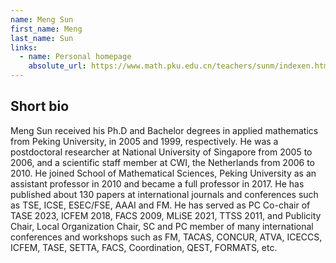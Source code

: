 ```yaml
---
name: Meng Sun
first_name: Meng
last_name: Sun
links:
  - name: Personal homepage
    absolute_url: https://www.math.pku.edu.cn/teachers/sunm/indexen.html
---
```


## Short bio

Meng Sun received his Ph.D and Bachelor degrees in applied mathematics from Peking University, in 2005 and 1999, respectively. He was a postdoctoral researcher at National University of Singapore from 2005 to 2006, and a scientific staff member at CWI, the Netherlands from 2006 to 2010. He joined School of Mathematical Sciences, Peking University as an assistant professor in 2010 and became a full professor in 2017. He has published about 130 papers at international journals and conferences such as TSE, ICSE, ESEC/FSE, AAAI and FM. He has served as PC Co-chair of TASE 2023, ICFEM 2018, FACS 2009, MLiSE 2021, TTSS 2011, and Publicity Chair, Local Organization Chair, SC and PC member of many international conferences and workshops such as FM, TACAS, CONCUR, ATVA, ICECCS, ICFEM, TASE, SETTA, FACS, Coordination, QEST, FORMATS, etc.